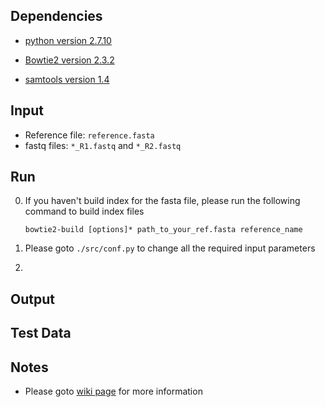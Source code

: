 ## Dependencies
* [python version 2.7.10](https://www.python.org/downloads/)

* [Bowtie2 version 2.3.2](https://sourceforge.net/projects/bowtie-bio/files/bowtie2/)

* [samtools version 1.4](https://sourceforge.net/projects/samtools/files/)

## Input
* Reference file: `reference.fasta`
* fastq files: `*_R1.fastq` and `*_R2.fastq`

## Run
0. If you haven't build index for the fasta file, please run the following command to build index files
    
    ```
    bowtie2-build [options]* path_to_your_ref.fasta reference_name
    ```
    
1. Please goto `./src/conf.py` to change all the required input parameters
2. 

## Output


## Test Data


## Notes
* Please goto [wiki page](https://github.com/RyogaLi/PPS/wiki) for more information